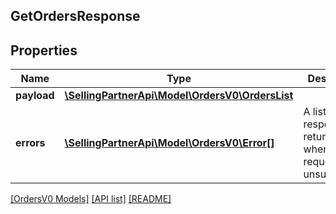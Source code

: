 ## GetOrdersResponse

## Properties

Name | Type | Description | Notes
------------ | ------------- | ------------- | -------------
**payload** | [**\SellingPartnerApi\Model\OrdersV0\OrdersList**](OrdersList.md) |  | [optional]
**errors** | [**\SellingPartnerApi\Model\OrdersV0\Error[]**](Error.md) | A list of error responses returned when a request is unsuccessful. | [optional]

[[OrdersV0 Models]](../) [[API list]](../../Api) [[README]](../../../README.md)
